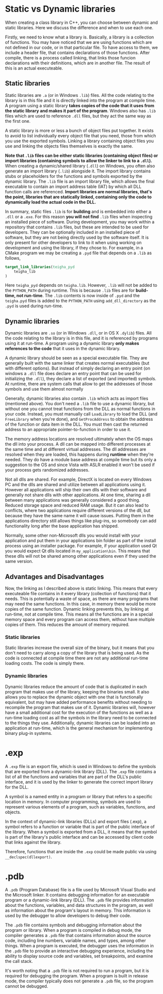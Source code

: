 # Static vs Dynamic libraries

When creating a class library in C++, you can choose between dynamic and static libraries. Here we discuss the difference and when to use each one.

Firstly, we need to know what a library is. Basically, a library is a collection of functions. You may have noticed that we are using functions which are not defined in our code, or in that particular file. To have access to them, we include a header file, that contains declarations of those functions. After compile, there is a process called linking, that links those funcion declarations with their definitions, which are in another file. The result of this is an actual executeable.

## Static libraries

Static libraries are `.a` (or in Windows `.lib`) files. All the code relating to the library is in this file and it is directly linked into the program at compile time. A program using a static library **takes copies of the code that it uses from the static library and makes it part of the program**. Windows also has `.lib` files which are used to reference `.dll` files, but they act the same way as the first one.

A static library is more or less a bunch of object files put together. It exists to avoid to list individually every object file that you need, those from which you use the exported symbols. Linking a library containing object files you use and linking the objects files themselves is exactly the same.

**Note that `.lib` files can be either static libraries (containing object files) or import libraries (containing symbols to allow the linker to link to a `.dll`).** When creating a dynamic/shared library (`.dll`) on Windows, you often also generate an import library (`.lib`) alongside it. The import library contains stubs or placeholders for the functions and symbols exported by the dynamic library.
The `.lib` file is an import library file, which allows the final executable to contain an import address table (IAT) by which all DLL function calls are referenced.
**Import libraries are normal libraries, that's the point, libraries that are statically linked, containing only the code to dynamically load the actual code in the DLL.**

In summary, static files `.lib` is for **building** and is embedded into either a `.dll` or a `.exe`. For this reason **you will not find** `.lib` files when inspecting an installed piece of software. 
During development, you may work within a repository that contains `.lib` files, but these are intended to be used for developers. They can be optionally included in an installed piece of software, but they are not being directly used by the software itself. It is only present for other developers to link to it when using working on development and using the library, if they chose to. For example,
in a CMake program we may be creating a `.pyd` file that depends on a `.lib` as follows,

```CMake
target_link_libraries(teigha_pyd
    teigha_lib
)
```

Here `teigha_pyd` depends on `teigha.lib`. However, `.lib` will not be added to the `PYTHON_PATH` during runtime. This is because `.lib` files are for **build-time, not run-time**. The `.lib` contents is now inside of `.pyd` and the `teigha.pyd` files is added to the `PYTHON_PATH` using `add_dll_directory` as the `.pyd` is used during run-time.

## Dynamic libraries

Dynamic libraries are `.so` (or in Windows `.dll`, or in OS X `.dylib`) files. All the code relating to the library is in this file, and it is referenced by programs using it at run-time. A program using a dynamic library **only makes references to the code** that it uses in the dynamic library.

A dynamic library should be seen as a special executable file. They are generally built with the same linker that creates normal executables (but with different options). But instead of simply declaring an entry point (on windows a `.dll` file does declare an entry point that can be used for initializing the `.dll`), they declare a list of exported (and imported) symbols. At runtime, there are system calls that allow to get the addresses of those symbols and use them almost normally

Generally, dynamic libraries also contain `.lib` which acts as import files (mentioned above). You don't need a `.lib` file to use a dynamic library, but without one you cannot treat functions from the DLL as normal functions in your code. Instead, you must manually call `LoadLibrary` to load the DLL (and `FreeLibrary` when you're done), and `GetProcAddress` to obtain the address of the function or data item in the DLL. You must then cast the returned address to an appropriate pointer-to-function in order to use it.

The memory address locations are resolved ultimately when the OS maps the dll into your process. A dll can be mapped into different processes at the same time and at different virtual addresses. The dll addresses are resolved when they are loaded, this happens during **runtime** when they're needed. They do have a module base address at compile time but its only a suggestion to the OS and since Vista with ASLR enabled it won't be used if your process gets randomized addresses.

Not all dlls are shared. For example, DirectX is located on every Windows PC and the dlls are shared and utilize between all applications using it. However all applications will ship their own dlls with their software and generally not share dlls with other applications. At one time, sharing a dll between many applications was generally considered a good thing. Reduced storage space and reduced RAM usage. But it can also lead to conflicts, where two applications require different versions of the dll, but because they have the same name it will cause issues. Putting them in the applications directory still allows things like plug-ins, so somebody can add functionality long after the base application has shipped.

Normally, some other non-Microsoft dlls you would install with your application and put them in your applications bin folder as part of the install process using an installer package. For example, if your application used Qt you would expect Qt dlls located in `my_application\bin`. This means that these dlls will not be shared among other applications even if they used the same version.

## Advantages and Disadvantages

Now, the linking as I described above is static linking. This means that every executeable file contains in it every library (collection of functions) that it needs. This is potentially a waste of space, as there are many programs that may need the same functions. In this case, in memory there would be more copies of the same function. Dynamic linking prevents this, by linking at run-time, not at compile time. This means all the functions are in a special memory space and every program can access them, without have multiple copies of them. This reduces the amount of memory required.

### Static libraries

Static libraries increase the overall size of the binary, but it means that you don't need to carry along a copy of the library that is being used. As the code is connected at compile time there are not any additional run-time loading costs. The code is simply there.

### Dynamic libraries

Dynamic libraries reduce the amount of code that is duplicated in each program that makes use of the library, keeping the binaries small. It also allows you to replace the dynamic object with one that is functionally equivalent, but may have added performance benefits without needing to recompile the program that makes use of it. Dynamic libraries will, however have a small additional cost for the execution of the functions as well as a run-time loading cost as all the symbols in the library need to be connected to the things they use. Additionally, dynamic libraries can be loaded into an application at run-time, which is the general mechanism for implementing binary plug-in systems.


# .exp

A `.exp` file is an export file, which is used in Windows to define the symbols that are exported from a dynamic-link library (DLL). The `.exp` file contains a list of all the functions and variables that are part of the DLL's public interface, and it is used by the linker to generate the correct import library for the DLL.

A symbol is a named entity in a program or library that refers to a specific location in memory. In computer programming, symbols are used to represent various elements of a program, such as variables, functions, and objects.

In the context of dynamic-link libraries (DLLs) and export files (.exp), a symbol refers to a function or variable that is part of the public interface of the library. When a symbol is exported from a DLL, it means that the symbol is part of the library's public interface and can be accessed by client code that links against the library.

Therefore, functions that are inside the `.exp` could be made public via using `__declspec(dllexport)`.

# .pdb

A `.pdb` (Program Database) file is a file used by Microsoft Visual Studio and the Microsoft linker. It contains debugging information for an executable program or a dynamic-link library (DLL). The `.pdb` file provides information about the functions, variables, and data structures in the program, as well as information about the program's layout in memory. This information is used by the debugger to allow developers to debug their code.

The `.pdb` file contains symbols and debugging information about the program or library. When a program is compiled in debug mode, the compiler generates a `.pdb` file that contains information about the source code, including line numbers, variable names, and types, among other things. When a program is executed, the debugger uses the information in the `.pdb` file to provide an interactive debugging experience, including the ability to display source code and variables, set breakpoints, and examine the call stack.

It's worth noting that a `.pdb` file is not required to run a program, but it is required for debugging the program. When a program is built in release mode, the compiler typically does not generate a `.pdb` file, so the program cannot be debugged.
